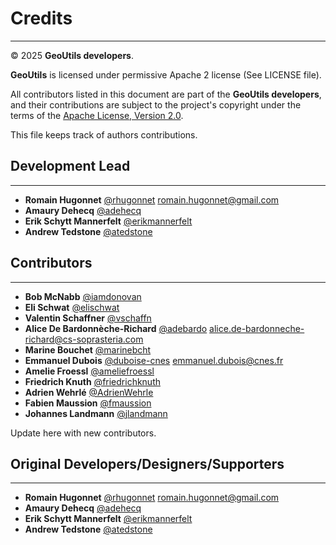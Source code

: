# Credits

---
© 2025 **GeoUtils developers**.

**GeoUtils** is licensed under permissive Apache 2 license (See LICENSE file).

All contributors listed in this document are part of the **GeoUtils developers**, and their
contributions are subject to the project's copyright under the terms of the
[Apache License, Version 2.0](http://www.apache.org/licenses/LICENSE-2.0).

This file keeps track of authors contributions.

## Development Lead

---

- **Romain Hugonnet** [@rhugonnet](https://github.com/rhugonnet) <romain.hugonnet@gmail.com>
- **Amaury Dehecq** [@adehecq](https://github/adehecq)
- **Erik Schytt Mannerfelt** [@erikmannerfelt](https://github/erikmannerfelt)
- **Andrew Tedstone** [@atedstone](https://github/atedstone)

## Contributors

---

- **Bob McNabb** [@iamdonovan](https://github/iamdonovan)
- **Eli Schwat** [@elischwat](https://github.com/elischwat)
- **Valentin Schaffner** [@vschaffn](https://github/vschaffn)
- **Alice De Bardonnèche-Richard** [@adebardo](https://github/adebardo) <alice.de-bardonneche-richard@cs-soprasteria.com>
- **Marine Bouchet** [@marinebcht](https://github.com/marinebcht)
- **Emmanuel Dubois** [@duboise-cnes](https://github/duboise-cnes) <emmanuel.dubois@cnes.fr>
- **Amelie Froessl** [@ameliefroessl](https://github.com/ameliefroessl)
- **Friedrich Knuth** [@friedrichknuth](https://github/friedrichknuth)
- **Adrien Wehrlé** [@AdrienWehrle](https://github.com/AdrienWehrle)
- **Fabien Maussion** [@fmaussion](https://github.com/fmaussion)
- **Johannes Landmann** [@jlandmann](https://github/jlandmann)


Update here with new contributors.

## Original Developers/Designers/Supporters

---

- **Romain Hugonnet** [@rhugonnet](https://github.com/rhugonnet) <romain.hugonnet@gmail.com>
- **Amaury Dehecq** [@adehecq](https://github/adehecq)
- **Erik Schytt Mannerfelt** [@erikmannerfelt](https://github/erikmannerfelt)
- **Andrew Tedstone** [@atedstone](https://github/atedstone)

